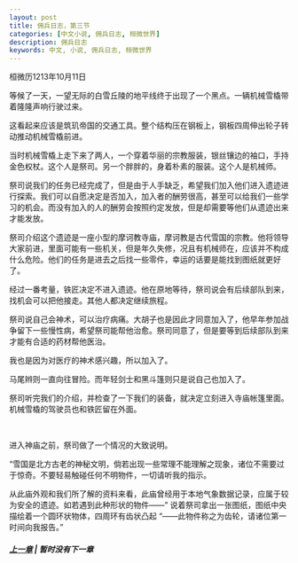 ```yaml
---
layout: post
title: 佣兵日志，第三节
categories: [中文小说, 佣兵日志, 桓微世界]
description: 佣兵日志
keywords: 中文, 小说, 佣兵日志, 桓微世界
---
```


桓微历1213年10月11日

等候了一天，一望无际的白雪丘陵的地平线终于出现了一个黑点。一辆机械雪橇带着隆隆声响行驶过来。

这看起来应该是筑玑帝国的交通工具。整个结构压在钢板上，钢板四周伸出轮子转动推动机械雪橇前进。

当时机械雪橇上走下来了两人，一个穿着华丽的宗教服装，银丝镶边的袖口，手持金色权杖。这个人是祭司。另一个胖胖的，身着朴素的服装。这个人是机械师。

祭司说我们的任务已经完成了，但是由于人手缺乏，希望我们加入他们进入遗迹进行探索。我们可以自愿决定是否加入，加入者的酬劳很高，甚至可以给我们一些学习的机会。而没有加入的人的酬劳会按照约定发放，但是却需要等他们从遗迹出来才能发放。

祭司介绍这个遗迹是一座小型的摩诃教寺庙，摩诃教是古代雪国的宗教。他将领导大家前进，里面可能有一些机关，但是年久失修，况且有机械师在，应该并不构成什么危险。他们的任务是进去之后找一些零件，幸运的话要是能找到图纸就更好了。

经过一番考量，铁匠决定不进入遗迹。他在原地等待，祭司说会有后续部队到来，找机会可以把他接走。其他人都决定继续旅程。

祭司说自己会神术，可以治疗病痛。大胡子也是因此才同意加入了，他早年参加战争留下一些慢性病，希望祭司能帮他治愈。祭司同意了，但是要等到后续部队到来才能有合适的药材帮他医治。

我也是因为对医疗的神术感兴趣，所以加入了。

马尾辫则一直向往冒险。而年轻剑士和黑斗篷则只是说自己也加入了。

祭司听完我们的介绍，并检查了一下我们的装备，就决定立刻进入寺庙帐篷里面。机械雪橇的驾驶员也和铁匠留在外面。

<br>

进入神庙之前，祭司做了一个情况的大致说明。

“雪国是北方古老的神秘文明，倘若出现一些常理不能理解之现象，诸位不需要过于惊奇。不要轻易触碰任何不明物件，一切请听我的指示。

从此庙外观和我们所了解的资料来看，此庙曾经用于本地气象数据记录，应属于较为安全的遗迹。如若遇到此种形状的物件——” 说着祭司拿出一张图纸，图纸中央描绘着一个圆环状物体，四周环有齿状凸起 “——此物件称之为齿轮，请诸位第一时间向我报告。”

##### [上一章](/2017/01/27/MercenarysDairy-2/) | 暂时没有下一章


